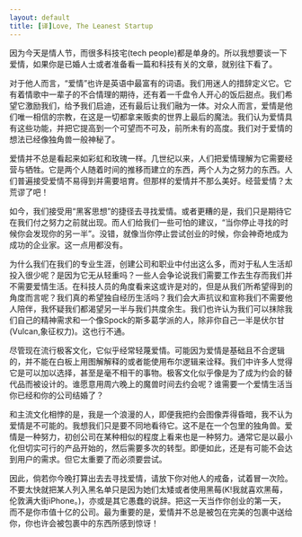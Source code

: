 ```yaml
---
layout: default
title: [译]Love, The Leanest Startup
--- 
```


因为今天是情人节，而很多科技宅(tech people)都是单身的。所以我想要谈一下爱情，如果你是已婚人士或者准备看一篇和科技有关的文章，就别往下看了。

对于他人而言，“爱情”也许是英语中最富有的词语。我们用迷人的措辞定义它。它有着情歌中一辈子的不合情理的期待，还有着一千盘令人开心的饭后甜点。我们希望它激励我们，给予我们启迪，还有最后让我们融为一体。对众人而言，爱情是他们唯一相信的宗教，在这是一切都拿来贩卖的世界上最后的魔法。我们认为爱情具有这些功能，并把它提高到一个可望而不可及，前所未有的高度。我们对于爱情的想法已经像独角兽一般神秘了。

爱情并不总是看起来如彩虹和玫瑰一样。几世纪以来，人们把爱情理解为它需要经营与牺牲。它是两个人随着时间的推移而建立的东西，两个人为之努力的东西。人们普遍接受爱情不易得到并需要培育。但那样的爱情并不那么美好。经营爱情？太荒谬了吧！

如今，我们接受用“黑客思想”的捷径去寻找爱情。或者更糟的是，我们只是期待它在我们付之努力之前就出现。而人们给我们一些可怕的建议，“当你停止寻找的时候你会发现你的另一半”。没错，就像当你停止尝试创业的时候，你会神奇地成为成功的企业家。这一点用都没有。

为什么我们在我们的专业生涯，创建公司和职业中付出这么多，而对于私人生活却投入很少呢？是因为它无从轻重吗？一些人会争论说我们需要工作去生存而我们并不需要爱情生活。在科技人员的角度看来这或许是对的，但是从我们所希望得到的角度而言呢？我们真的希望独自经历生活吗？我们会大声抗议和宣称我们不需要他人陪伴，我怀疑我们都渴望另一半与我们共度余生。我们也许认为我们可以抹除我们自己的精神需求和一个像Spock的斯多葛学派的人，除非你自己一半是伏尔甘(Vulcan,象征权力)。这也行不通。

尽管现在流行极客文化，它似乎经常轻蔑爱情。可能因为爱情是基础且不合逻辑的，并不能在白板上用图解解释的或者能使用布尔逻辑来诠释。我们中许多人觉得它是可以加以选择，甚至是毫不相干的事物。极客文化似乎像是为了成为约会的替代品而被设计的。谁愿意用周六晚上的魔兽时间去约会呢？谁需要一个爱情生活当你已经和你的公司结婚了？

和主流文化相悖的是，我是一个浪漫的人，即便我把约会图像弄得昏暗，我不认为爱情是不可能的。我想我们只是要不同地看待它。这不是在一个包里的独角兽。爱情是一种努力，初创公司在某种相似的程度上看来也是一种努力。通常它是以最小化但切实可行的产品开始的，然后需要多次的转型。即便如此，还是有可能不会达到用户的需求。但它太重要了而必须要尝试。

因此，倘若你今晚打算出去去寻找爱情，请放下你对他人的戒备，试着冒一次险。不要太快就把某人列入黑名单只是因为她们太矮或者使用黑莓(K!我就喜欢黑莓，伦敦满大街iPhone。)，亦或是其它愚蠢的说辞。把这一天当作你创业的第一天，而不是你市值十亿的公司。最为重要的是，爱情并不总是被包在完美的包裹中送给你，你也许会被包裹中的东西所感到惊讶！
